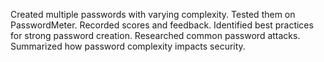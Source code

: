 Created multiple passwords with varying complexity.
Tested them on PasswordMeter.
Recorded scores and feedback.
Identified best practices for strong password creation.
Researched common password attacks.
Summarized how password complexity impacts security.

